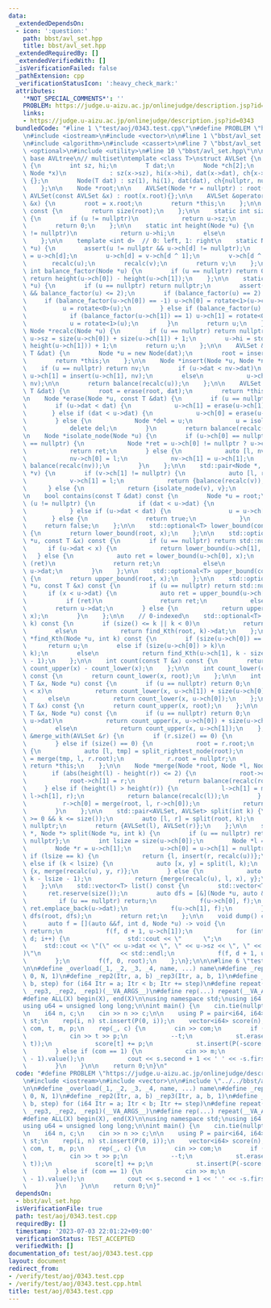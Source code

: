 ```yaml
---
data:
  _extendedDependsOn:
  - icon: ':question:'
    path: bbst/avl_set.hpp
    title: bbst/avl_set.hpp
  _extendedRequiredBy: []
  _extendedVerifiedWith: []
  _isVerificationFailed: false
  _pathExtension: cpp
  _verificationStatusIcon: ':heavy_check_mark:'
  attributes:
    '*NOT_SPECIAL_COMMENTS*': ''
    PROBLEM: https://judge.u-aizu.ac.jp/onlinejudge/description.jsp?id=0343
    links:
    - https://judge.u-aizu.ac.jp/onlinejudge/description.jsp?id=0343
  bundledCode: "#line 1 \"test/aoj/0343.test.cpp\"\n#define PROBLEM \"https://judge.u-aizu.ac.jp/onlinejudge/description.jsp?id=0343\"\
    \n#include <iostream>\n#include <vector>\n\n#line 1 \"bbst/avl_set.hpp\"\n\n\n\
    \n#include <algorithm>\n#include <cassert>\n#line 7 \"bbst/avl_set.hpp\"\n#include\
    \ <optional>\n#include <utility>\n#line 10 \"bbst/avl_set.hpp\"\n\n// insert/erase\
    \ base AVLtree\n// multiset\ntemplate <class T>\nstruct AVLSet {\n    struct Node\
    \ {\n        int sz, hi;\n        T dat;\n        Node *ch[2];\n        Node(const\
    \ Node *x)\n            : sz(x->sz), hi(x->hi), dat(x->dat), ch{x->ch[0], x->ch[1]}\
    \ {};\n        Node(T dat) : sz(1), hi(1), dat(dat), ch{nullptr, nullptr} {};\n\
    \    };\n\n    Node *root;\n\n    AVLSet(Node *r = nullptr) : root(r){};\n   \
    \ AVLSet(const AVLSet &x) : root(x.root){};\n\n    AVLSet &operator=(const AVLSet\
    \ &x) {\n        root = x.root;\n        return *this;\n    };\n\n    int size()\
    \ const {\n        return size(root);\n    };\n\n    static int size(Node *u)\
    \ {\n        if (u != nullptr)\n            return u->sz;\n        else\n    \
    \        return 0;\n    };\n\n    static int height(Node *u) {\n        if (u\
    \ != nullptr)\n            return u->hi;\n        else\n            return 0;\n\
    \    };\n\n    template <int d>  // 0: left, 1: right\n    static Node *rotate(Node\
    \ *u) {\n        assert(u != nullptr && u->ch[d] != nullptr);\n        Node *v\
    \ = u->ch[d];\n        u->ch[d] = v->ch[d ^ 1];\n        v->ch[d ^ 1] = u;\n \
    \       recalc(u);\n        recalc(v);\n        return v;\n    };\n\n    static\
    \ int balance_factor(Node *u) {\n        if (u == nullptr) return 0;\n       \
    \ return height(u->ch[0]) - height(u->ch[1]);\n    };\n\n    static Node *balance(Node\
    \ *u) {\n        if (u == nullptr) return nullptr;\n        assert(-2 <= balance_factor(u)\
    \ && balance_factor(u) <= 2);\n        if (balance_factor(u) == 2) {\n       \
    \     if (balance_factor(u->ch[0]) == -1) u->ch[0] = rotate<1>(u->ch[0]);\n  \
    \          u = rotate<0>(u);\n        } else if (balance_factor(u) == -2) {\n\
    \            if (balance_factor(u->ch[1]) == 1) u->ch[1] = rotate<0>(u->ch[1]);\n\
    \            u = rotate<1>(u);\n        }\n        return u;\n    };\n\n    static\
    \ Node *recalc(Node *u) {\n        if (u == nullptr) return nullptr;\n       \
    \ u->sz = size(u->ch[0]) + size(u->ch[1]) + 1;\n        u->hi = std::max(height(u->ch[0]),\
    \ height(u->ch[1])) + 1;\n        return u;\n    };\n\n    AVLSet &insert(const\
    \ T &dat) {\n        Node *u = new Node(dat);\n        root = insert(root, u);\n\
    \        return *this;\n    };\n\n    Node *insert(Node *u, Node *nv) {\n    \
    \    if (u == nullptr) return nv;\n        if (u->dat < nv->dat)\n           \
    \ u->ch[1] = insert(u->ch[1], nv);\n        else\n            u->ch[0] = insert(u->ch[0],\
    \ nv);\n\n        return balance(recalc(u));\n    };\n\n    AVLSet &erase(const\
    \ T &dat) {\n        root = erase(root, dat);\n        return *this;\n    };\n\
    \n    Node *erase(Node *u, const T &dat) {\n        if (u == nullptr) return nullptr;\n\
    \        if (u->dat < dat) {\n            u->ch[1] = erase(u->ch[1], dat);\n \
    \       } else if (dat < u->dat) {\n            u->ch[0] = erase(u->ch[0], dat);\n\
    \        } else {\n            Node *del = u;\n            u = isolate_node(u);\n\
    \            delete del;\n        }\n        return balance(recalc(u));\n    };\n\
    \n    Node *isolate_node(Node *u) {\n        if (u->ch[0] == nullptr || u->ch[1]\
    \ == nullptr) {\n            Node *ret = u->ch[0] != nullptr ? u->ch[0] : u->ch[1];\n\
    \            return ret;\n        } else {\n            auto [l, nv] = split_rightest_node(u->ch[0]);\n\
    \            nv->ch[0] = l;\n            nv->ch[1] = u->ch[1];\n            return\
    \ balance(recalc(nv));\n        }\n    };\n\n    std::pair<Node *, Node *> split_rightest_node(Node\
    \ *v) {\n        if (v->ch[1] != nullptr) {\n            auto [l, ret] = split_rightest_node(v->ch[1]);\n\
    \            v->ch[1] = l;\n            return {balance(recalc(v)), ret};\n  \
    \      } else {\n            return {isolate_node(v), v};\n        }\n    };\n\
    \n    bool contains(const T &dat) const {\n        Node *u = root;\n        while\
    \ (u != nullptr) {\n            if (dat < u->dat) {\n                u = u->ch[0];\n\
    \            } else if (u->dat < dat) {\n                u = u->ch[1];\n     \
    \       } else {\n                return true;\n            }\n        }\n   \
    \     return false;\n    };\n\n    std::optional<T> lower_bound(const T &x) const\
    \ {\n        return lower_bound(root, x);\n    };\n\n    std::optional<T> lower_bound(Node\
    \ *u, const T &x) const {\n        if (u == nullptr) return std::nullopt;\n  \
    \      if (u->dat < x) {\n            return lower_bound(u->ch[1], x);\n     \
    \   } else {\n            auto ret = lower_bound(u->ch[0], x);\n            if\
    \ (ret)\n                return ret;\n            else\n                return\
    \ u->dat;\n        }\n    };\n\n    std::optional<T> upper_bound(const T &x) const\
    \ {\n        return upper_bound(root, x);\n    };\n\n    std::optional<T> upper_bound(Node\
    \ *u, const T &x) const {\n        if (u == nullptr) return std::nullopt;\n  \
    \      if (x < u->dat) {\n            auto ret = upper_bound(u->ch[0], x);\n \
    \           if (ret)\n                return ret;\n            else\n        \
    \        return u->dat;\n        } else {\n            return upper_bound(u->ch[1],\
    \ x);\n        }\n    };\n\n    // 0-indexed\n    std::optional<T> find_Kth(int\
    \ k) const {\n        if (size() <= k || k < 0)\n            return std::nullopt;\n\
    \        else\n            return find_Kth(root, k)->dat;\n    };\n\n    Node\
    \ *find_Kth(Node *u, int k) const {\n        if (size(u->ch[0]) == k)\n      \
    \      return u;\n        else if (size(u->ch[0]) > k)\n            return find_Kth(u->ch[0],\
    \ k);\n        else\n            return find_Kth(u->ch[1], k - size(u->ch[0])\
    \ - 1);\n    };\n\n    int count(const T &x) const {\n        return size() -\
    \ count_upper(x) - count_lower(x);\n    };\n\n    int count_lower(const T &x)\
    \ const {\n        return count_lower(x, root);\n    };\n\n    int count_lower(const\
    \ T &x, Node *u) const {\n        if (u == nullptr) return 0;\n        if (u->dat\
    \ < x)\n            return count_lower(x, u->ch[1]) + size(u->ch[0]) + 1;\n  \
    \      else\n            return count_lower(x, u->ch[0]);\n    };\n\n    int count_upper(const\
    \ T &x) const {\n        return count_upper(x, root);\n    };\n\n    int count_upper(const\
    \ T &x, Node *u) const {\n        if (u == nullptr) return 0;\n        if (x <\
    \ u->dat)\n            return count_upper(x, u->ch[0]) + size(u->ch[1]) + 1;\n\
    \        else\n            return count_upper(x, u->ch[1]);\n    };\n\n    AVLSet\
    \ &merge_with(AVLSet &r) {\n        if (r.size() == 0) {\n            return *this;\n\
    \        } else if (size() == 0) {\n            root = r.root;\n        } else\
    \ {\n            auto [l, tmp] = split_rightest_node(root);\n            root\
    \ = merge(tmp, l, r.root);\n            r.root = nullptr;\n        }\n       \
    \ return *this;\n    };\n\n    Node *merge(Node *root, Node *l, Node *r) {\n \
    \       if (abs(height(l) - height(r)) <= 2) {\n            root->ch[0] = l;\n\
    \            root->ch[1] = r;\n            return balance(recalc(root));\n   \
    \     } else if (height(l) > height(r)) {\n            l->ch[1] = merge(root,\
    \ l->ch[1], r);\n            return balance(recalc(l));\n        } else {\n  \
    \          r->ch[0] = merge(root, l, r->ch[0]);\n            return balance(recalc(r));\n\
    \        }\n    };\n\n    std::pair<AVLSet, AVLSet> split(int k) {\n        assert(k\
    \ >= 0 && k <= size());\n        auto [l, r] = split(root, k);\n        root =\
    \ nullptr;\n        return {AVLSet(l), AVLSet(r)};\n    };\n\n    std::pair<Node\
    \ *, Node *> split(Node *u, int k) {\n        if (u == nullptr) return {nullptr,\
    \ nullptr};\n        int lsize = size(u->ch[0]);\n        Node *l = u->ch[0];\n\
    \        Node *r = u->ch[1];\n        u->ch[0] = u->ch[1] = nullptr;\n       \
    \ if (lsize == k) {\n            return {l, insert(r, recalc(u))};\n        }\
    \ else if (k < lsize) {\n            auto [x, y] = split(l, k);\n            return\
    \ {x, merge(recalc(u), y, r)};\n        } else {\n            auto [x, y] = split(r,\
    \ k - lsize - 1);\n            return {merge(recalc(u), l, x), y};\n        }\n\
    \    };\n\n    std::vector<T> list() const {\n        std::vector<T> ret;\n  \
    \      ret.reserve(size());\n        auto dfs = [&](Node *u, auto &&f) {\n   \
    \         if (u == nullptr) return;\n            f(u->ch[0], f);\n           \
    \ ret.emplace_back(u->dat);\n            f(u->ch[1], f);\n        };\n       \
    \ dfs(root, dfs);\n        return ret;\n    };\n\n    void dump() const {\n  \
    \      auto f = [](auto &&f, int d, Node *u) -> void {\n            if (u == nullptr)\
    \ return;\n            f(f, d + 1, u->ch[1]);\n            for (int i = 0; i <\
    \ d; i++) {\n                std::cout << \"      \";\n            }\n       \
    \     std::cout << \"(\" << u->dat << \", \" << u->sz << \", \" << u->hi << \"\
    )\"\n                      << std::endl;\n            f(f, d + 1, u->ch[0]);\n\
    \        };\n        f(f, 0, root);\n    };\n};\n\n\n#line 6 \"test/aoj/0343.test.cpp\"\
    \n\n#define _overload(_1, _2, _3, _4, name, ...) name\n#define _rep1(Itr, N) _rep3(Itr,\
    \ 0, N, 1)\n#define _rep2(Itr, a, b) _rep3(Itr, a, b, 1)\n#define _rep3(Itr, a,\
    \ b, step) for (i64 Itr = a; Itr < b; Itr += step)\n#define repeat(...) _overload(__VA_ARGS__,\
    \ _rep3, _rep2, _rep1)(__VA_ARGS__)\n#define rep(...) repeat(__VA_ARGS__)\n\n\
    #define ALL(X) begin(X), end(X)\n\nusing namespace std;\nusing i64 = long long;\n\
    using u64 = unsigned long long;\n\nint main() {\n    cin.tie(nullptr);\n    ios::sync_with_stdio(false);\n\
    \n    i64 n, c;\n    cin >> n >> c;\n\n    using P = pair<i64, i64>;\n    AVLSet<P>\
    \ st;\n    rep(i, n) st.insert(P(0, i));\n    vector<i64> score(n);\n\n    i64\
    \ com, t, m, p;\n    rep(_, c) {\n        cin >> com;\n        if (com == 0) {\n\
    \            cin >> t >> p;\n            --t;\n            st.erase(P(-score[t],\
    \ t));\n            score[t] += p;\n            st.insert(P(-score[t], t));\n\
    \        } else if (com == 1) {\n            cin >> m;\n            auto s = st.find_Kth(m\
    \ - 1).value();\n            cout << s.second + 1 << ' ' << -s.first << '\\n';\n\
    \        }\n    }\n\n    return 0;\n}\n"
  code: "#define PROBLEM \"https://judge.u-aizu.ac.jp/onlinejudge/description.jsp?id=0343\"\
    \n#include <iostream>\n#include <vector>\n\n#include \"../../bbst/avl_set.hpp\"\
    \n\n#define _overload(_1, _2, _3, _4, name, ...) name\n#define _rep1(Itr, N) _rep3(Itr,\
    \ 0, N, 1)\n#define _rep2(Itr, a, b) _rep3(Itr, a, b, 1)\n#define _rep3(Itr, a,\
    \ b, step) for (i64 Itr = a; Itr < b; Itr += step)\n#define repeat(...) _overload(__VA_ARGS__,\
    \ _rep3, _rep2, _rep1)(__VA_ARGS__)\n#define rep(...) repeat(__VA_ARGS__)\n\n\
    #define ALL(X) begin(X), end(X)\n\nusing namespace std;\nusing i64 = long long;\n\
    using u64 = unsigned long long;\n\nint main() {\n    cin.tie(nullptr);\n    ios::sync_with_stdio(false);\n\
    \n    i64 n, c;\n    cin >> n >> c;\n\n    using P = pair<i64, i64>;\n    AVLSet<P>\
    \ st;\n    rep(i, n) st.insert(P(0, i));\n    vector<i64> score(n);\n\n    i64\
    \ com, t, m, p;\n    rep(_, c) {\n        cin >> com;\n        if (com == 0) {\n\
    \            cin >> t >> p;\n            --t;\n            st.erase(P(-score[t],\
    \ t));\n            score[t] += p;\n            st.insert(P(-score[t], t));\n\
    \        } else if (com == 1) {\n            cin >> m;\n            auto s = st.find_Kth(m\
    \ - 1).value();\n            cout << s.second + 1 << ' ' << -s.first << '\\n';\n\
    \        }\n    }\n\n    return 0;\n}"
  dependsOn:
  - bbst/avl_set.hpp
  isVerificationFile: true
  path: test/aoj/0343.test.cpp
  requiredBy: []
  timestamp: '2023-07-03 22:01:22+09:00'
  verificationStatus: TEST_ACCEPTED
  verifiedWith: []
documentation_of: test/aoj/0343.test.cpp
layout: document
redirect_from:
- /verify/test/aoj/0343.test.cpp
- /verify/test/aoj/0343.test.cpp.html
title: test/aoj/0343.test.cpp
---
```

